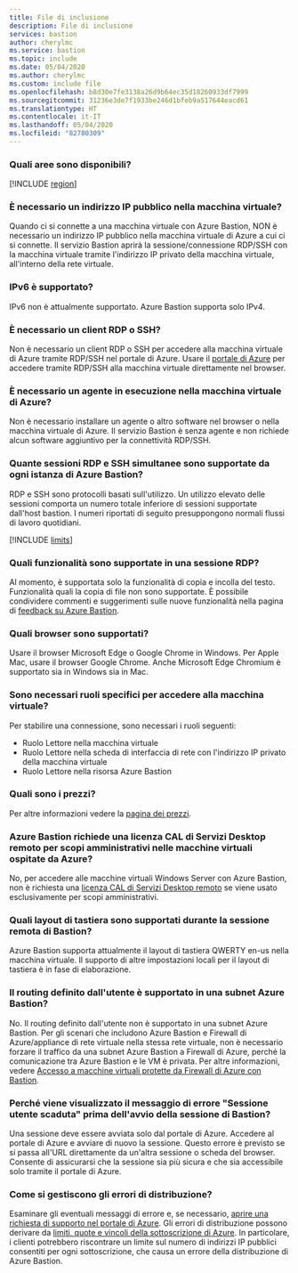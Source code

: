 ```yaml
---
title: File di inclusione
description: File di inclusione
services: bastion
author: cherylmc
ms.service: bastion
ms.topic: include
ms.date: 05/04/2020
ms.author: cherylmc
ms.custom: include file
ms.openlocfilehash: b8d30e7fe3138a26d9b64ec35d18260933df7999
ms.sourcegitcommit: 31236e3de7f1933be246d1bfeb9a517644eacd61
ms.translationtype: HT
ms.contentlocale: it-IT
ms.lasthandoff: 05/04/2020
ms.locfileid: "82780309"
---
```

### <a name="which-regions-are-available"></a><a name="regions"></a>Quali aree sono disponibili?

[!INCLUDE [region](bastion-regions-include.md)]

### <a name="do-i-need-a-public-ip-on-my-virtual-machine"></a><a name="publicip"></a>È necessario un indirizzo IP pubblico nella macchina virtuale?

Quando ci si connette a una macchina virtuale con Azure Bastion, NON è necessario un indirizzo IP pubblico nella macchina virtuale di Azure a cui ci si connette. Il servizio Bastion aprirà la sessione/connessione RDP/SSH con la macchina virtuale tramite l'indirizzo IP privato della macchina virtuale, all'interno della rete virtuale.

### <a name="is-ipv6-supported"></a>IPv6 è supportato?

IPv6 non è attualmente supportato. Azure Bastion supporta solo IPv4.

### <a name="do-i-need-an-rdp-or-ssh-client"></a><a name="rdpssh"></a>È necessario un client RDP o SSH?

Non è necessario un client RDP o SSH per accedere alla macchina virtuale di Azure tramite RDP/SSH nel portale di Azure. Usare il [portale di Azure](https://portal.azure.com) per accedere tramite RDP/SSH alla macchina virtuale direttamente nel browser.

### <a name="do-i-need-an-agent-running-in-the-azure-virtual-machine"></a><a name="agent"></a>È necessario un agente in esecuzione nella macchina virtuale di Azure?

Non è necessario installare un agente o altro software nel browser o nella macchina virtuale di Azure. Il servizio Bastion è senza agente e non richiede alcun software aggiuntivo per la connettività RDP/SSH.

### <a name="how-many-concurrent-rdp-and-ssh-sessions-does-each-azure-bastion-support"></a><a name="limits"></a>Quante sessioni RDP e SSH simultanee sono supportate da ogni istanza di Azure Bastion?

RDP e SSH sono protocolli basati sull'utilizzo. Un utilizzo elevato delle sessioni comporta un numero totale inferiore di sessioni supportate dall'host bastion. I numeri riportati di seguito presuppongono normali flussi di lavoro quotidiani.

[!INCLUDE [limits](bastion-limits.md)]

### <a name="what-features-are-supported-in-an-rdp-session"></a><a name="rdpfeaturesupport"></a>Quali funzionalità sono supportate in una sessione RDP?

Al momento, è supportata solo la funzionalità di copia e incolla del testo. Funzionalità quali la copia di file non sono supportate. È possibile condividere commenti e suggerimenti sulle nuove funzionalità nella pagina di [feedback su Azure Bastion](https://feedback.azure.com/forums/217313-networking?category_id=367303).

### <a name="which-browsers-are-supported"></a><a name="browsers"></a>Quali browser sono supportati?

Usare il browser Microsoft Edge o Google Chrome in Windows. Per Apple Mac, usare il browser Google Chrome. Anche Microsoft Edge Chromium è supportato sia in Windows sia in Mac.

### <a name="are-any-roles-required-to-access-a-virtual-machine"></a><a name="roles"></a>Sono necessari ruoli specifici per accedere alla macchina virtuale?

Per stabilire una connessione, sono necessari i ruoli seguenti:

* Ruolo Lettore nella macchina virtuale
* Ruolo Lettore nella scheda di interfaccia di rete con l'indirizzo IP privato della macchina virtuale
* Ruolo Lettore nella risorsa Azure Bastion

### <a name="what-is-the-pricing"></a><a name="pricingpage"></a>Quali sono i prezzi?

Per altre informazioni vedere la [pagina dei prezzi](https://aka.ms/BastionHostPricing).

### <a name="does-azure-bastion-require-an-rds-cal-for-administrative-purposes-on-azure-hosted-vms"></a><a name="rdscal"></a>Azure Bastion richiede una licenza CAL di Servizi Desktop remoto per scopi amministrativi nelle macchine virtuali ospitate da Azure?
No, per accedere alle macchine virtuali Windows Server con Azure Bastion, non è richiesta una [licenza CAL di Servizi Desktop remoto](https://www.microsoft.com/en-us/p/windows-server-remote-desktop-services-cal/dg7gmgf0dvsv?activetab=pivot:overviewtab) se viene usato esclusivamente per scopi amministrativi.

### <a name="what-keyboard-layouts-are-supported-during-the-bastion-remote-session"></a><a name="keyboard"></a>Quali layout di tastiera sono supportati durante la sessione remota di Bastion?

Azure Bastion supporta attualmente il layout di tastiera QWERTY en-us nella macchina virtuale.  Il supporto di altre impostazioni locali per il layout di tastiera è in fase di elaborazione.

### <a name="is-user-defined-routing-udr-supported-on-an-azure-bastion-subnet"></a><a name="udr"></a>Il routing definito dall'utente è supportato in una subnet Azure Bastion?

No. Il routing definito dall'utente non è supportato in una subnet Azure Bastion.
Per gli scenari che includono Azure Bastion e Firewall di Azure/appliance di rete virtuale nella stessa rete virtuale, non è necessario forzare il traffico da una subnet Azure Bastion a Firewall di Azure, perché la comunicazione tra Azure Bastion e le VM è privata. Per altre informazioni, vedere [Accesso a macchine virtuali protette da Firewall di Azure con Bastion](https://azure.microsoft.com/blog/accessing-virtual-machines-behind-azure-firewall-with-azure-bastion/).

### <a name="why-do-i-get-your-session-has-expired-error-message-before-the-bastion-session-starts"></a><a name="session"></a>Perché viene visualizzato il messaggio di errore "Sessione utente scaduta" prima dell'avvio della sessione di Bastion?

Una sessione deve essere avviata solo dal portale di Azure. Accedere al portale di Azure e avviare di nuovo la sessione. Questo errore è previsto se si passa all'URL direttamente da un'altra sessione o scheda del browser. Consente di assicurarsi che la sessione sia più sicura e che sia accessibile solo tramite il portale di Azure.

### <a name="how-do-i-handle-deployment-failures"></a><a name="udr"></a>Come si gestiscono gli errori di distribuzione?

Esaminare gli eventuali messaggi di errore e, se necessario, [aprire una richiesta di supporto nel portale di Azure](https://docs.microsoft.com/azure/azure-portal/supportability/how-to-create-azure-support-request). Gli errori di distribuzione possono derivare da [limiti, quote e vincoli della sottoscrizione di Azure](https://docs.microsoft.com/azure/azure-resource-manager/management/azure-subscription-service-limits). In particolare, i clienti potrebbero riscontrare un limite sul numero di indirizzi IP pubblici consentiti per ogni sottoscrizione, che causa un errore della distribuzione di Azure Bastion.
